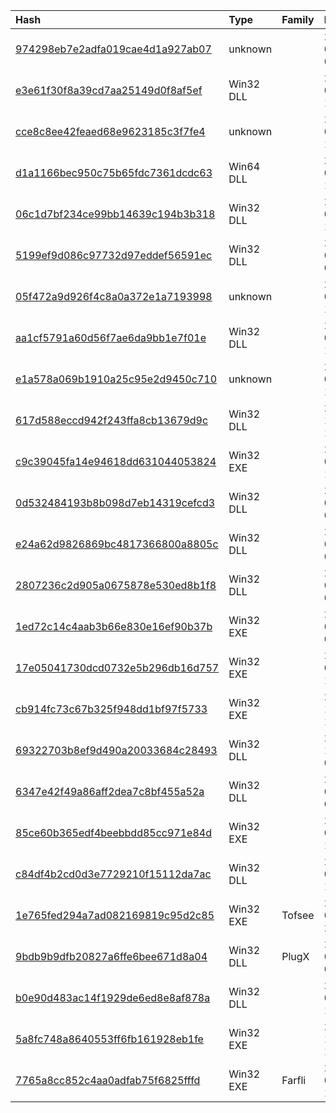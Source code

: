 |Hash|Type|Family|First_Seen|Name|
|:--|:--|:--|:--|:--|
|[974298eb7e2adfa019cae4d1a927ab07](https://www.virustotal.com/gui/file/974298eb7e2adfa019cae4d1a927ab07)|unknown||2019-06-27 09:48:03|VirtualUMP.dll.crt|
|[e3e61f30f8a39cd7aa25149d0f8af5ef](https://www.virustotal.com/gui/file/e3e61f30f8a39cd7aa25149d0f8af5ef)|Win32 DLL||2019-05-31 14:26:53|MPSSVC.dll|
|[cce8c8ee42feaed68e9623185c3f7fe4](https://www.virustotal.com/gui/file/cce8c8ee42feaed68e9623185c3f7fe4)|unknown||2019-02-28 16:34:43|AppCert.dll.crt|
|[d1a1166bec950c75b65fdc7361dcdc63](https://www.virustotal.com/gui/file/d1a1166bec950c75b65fdc7361dcdc63)|Win64 DLL||2019-02-28 16:32:08|RasCon.dll|
|[06c1d7bf234ce99bb14639c194b3b318](https://www.virustotal.com/gui/file/06c1d7bf234ce99bb14639c194b3b318)|Win32 DLL||2019-01-31 11:19:18|a9a82099aa812d0c4025bee2b34f3b34c1d102773e36f1d50648815913dbe03d.bin|
|[5199ef9d086c97732d97eddef56591ec](https://www.virustotal.com/gui/file/5199ef9d086c97732d97eddef56591ec)|Win32 DLL||2019-01-31 06:07:28|dnscache.dll|
|[05f472a9d926f4c8a0a372e1a7193998](https://www.virustotal.com/gui/file/05f472a9d926f4c8a0a372e1a7193998)|unknown||2019-01-17 17:20:28|EFSProvider.dll.crt|
|[aa1cf5791a60d56f7ae6da9bb1e7f01e](https://www.virustotal.com/gui/file/aa1cf5791a60d56f7ae6da9bb1e7f01e)|Win32 DLL||2019-01-17 17:20:14|MPSSVC.dll|
|[e1a578a069b1910a25c95e2d9450c710](https://www.virustotal.com/gui/file/e1a578a069b1910a25c95e2d9450c710)|unknown||2019-01-17 17:01:26|RasCfgMan.dll.crt|
|[617d588eccd942f243ffa8cb13679d9c](https://www.virustotal.com/gui/file/617d588eccd942f243ffa8cb13679d9c)|Win32 DLL||2018-12-12 19:28:47|617d588eccd942f243ffa8cb13679d9c.virus|
|[c9c39045fa14e94618dd631044053824](https://www.virustotal.com/gui/file/c9c39045fa14e94618dd631044053824)|Win32 EXE||2018-07-24 14:28:52|C:\Users\<USER>\AppData\Local\Temp\C9C39045FA14E94618DD631044053824.exe|
|[0d532484193b8b098d7eb14319cefcd3](https://www.virustotal.com/gui/file/0d532484193b8b098d7eb14319cefcd3)|Win32 DLL||2018-06-15 03:02:11|RasCfgMan.dll|
|[e24a62d9826869bc4817366800a8805c](https://www.virustotal.com/gui/file/e24a62d9826869bc4817366800a8805c)|Win32 DLL||2018-06-15 03:01:38|C:\ProgramData\TMP_5C7171877144D98D\_data01.bin|
|[2807236c2d905a0675878e530ed8b1f8](https://www.virustotal.com/gui/file/2807236c2d905a0675878e530ed8b1f8)|Win32 DLL||2018-04-12 08:30:11|AeLookupMgr.dll|
|[1ed72c14c4aab3b66e830e16ef90b37b](https://www.virustotal.com/gui/file/1ed72c14c4aab3b66e830e16ef90b37b)|Win32 EXE||2018-03-06 07:59:56|1ed72c14c4aab3b66e830e16ef90b37b.virus|
|[17e05041730dcd0732e5b296db16d757](https://www.virustotal.com/gui/file/17e05041730dcd0732e5b296db16d757)|Win32 EXE||2018-03-04 12:50:03|C:\Users\<USER>\AppData\Local\Temp\17E05041730DCD0732E5B296DB16D757.exe|
|[cb914fc73c67b325f948dd1bf97f5733](https://www.virustotal.com/gui/file/cb914fc73c67b325f948dd1bf97f5733)|Win32 EXE||2017-10-24 16:41:23|1024-37ce4d0a3168e3b2f80b3fae38082e68a454aee0|
|[69322703b8ef9d490a20033684c28493](https://www.virustotal.com/gui/file/69322703b8ef9d490a20033684c28493)|Win32 DLL||2017-10-18 05:51:13|RasCon.dll|
|[6347e42f49a86aff2dea7c8bf455a52a](https://www.virustotal.com/gui/file/6347e42f49a86aff2dea7c8bf455a52a)|Win32 DLL||2017-09-29 09:27:50|HIDMgr.dll|
|[85ce60b365edf4beebbdd85cc971e84d](https://www.virustotal.com/gui/file/85ce60b365edf4beebbdd85cc971e84d)|Win32 EXE||2017-09-26 12:24:53|C:\Users\<USER>\AppData\Local\Temp\85CE60B365EDF4BEEBBDD85CC971E84D.exe|
|[c84df4b2cd0d3e7729210f15112da7ac](https://www.virustotal.com/gui/file/c84df4b2cd0d3e7729210f15112da7ac)|Win32 DLL||2017-07-18 18:00:33|mscorsvw.dll|
|[1e765fed294a7ad082169819c95d2c85](https://www.virustotal.com/gui/file/1e765fed294a7ad082169819c95d2c85)|Win32 EXE|Tofsee|2017-05-26 20:09:37|f6a09372156a8aef96576627a1ed9e57f194b008bb77e32ca29ac89505f933f0.bin|
|[9bdb9b9dfb20827a6ffe6bee671d8a04](https://www.virustotal.com/gui/file/9bdb9b9dfb20827a6ffe6bee671d8a04)|Win32 DLL|PlugX|2021-03-08 05:37:09|9bdb9b9dfb20827a6ffe6bee671d8a04.virus|
|[b0e90d483ac14f1929de6ed8e8af878a](https://www.virustotal.com/gui/file/b0e90d483ac14f1929de6ed8e8af878a)|Win32 DLL||2021-03-03 12:41:17|rapi.dll|
|[5a8fc748a8640553ff6fb161928eb1fe](https://www.virustotal.com/gui/file/5a8fc748a8640553ff6fb161928eb1fe)|Win32 EXE||2020-12-24 13:09:52|f32866258b67f041dc7858a59ea8afcd1297579ef50d4ebcec8775c816eb2da9.bin|
|[7765a8cc852c4aa0adfab75f6825fffd](https://www.virustotal.com/gui/file/7765a8cc852c4aa0adfab75f6825fffd)|Win32 EXE|Farfli|2018-07-14 18:29:57|913fa95829ba3f77c0673f0af5c6afaeb6e6a2bdd0e98c186df65f1d27b9dc1f.bin|
